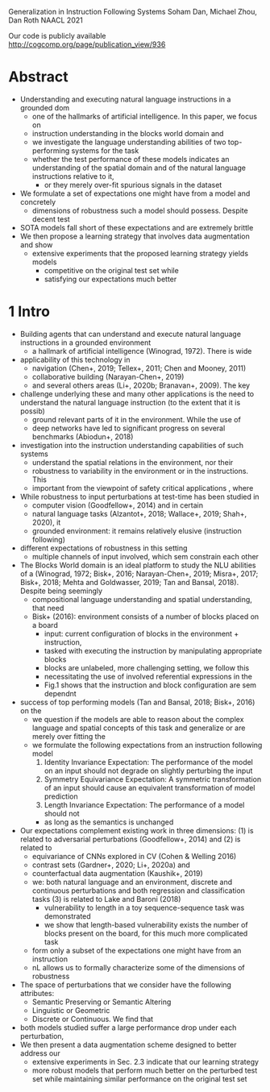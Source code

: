 Generalization in Instruction Following Systems
Soham Dan, Michael Zhou, Dan Roth
NAACL 2021

Our code is publicly available http://cogcomp.org/page/publication_view/936

# Abstract

* Understanding and executing natural language instructions in a grounded dom
  * one of the hallmarks of artificial intelligence. In this paper, we focus on
  * instruction understanding in the blocks world domain and
  * we investigate the language understanding abilities of two top-performing
    systems for the task
  * whether the test performance of these models indicates an understanding of
    the spatial domain and of the natural language instructions relative to it,
    * or they merely over-fit spurious signals in the dataset
* We formulate a set of expectations one might have from a model and concretely
  * dimensions of robustness such a model should possess. Despite decent test
* SOTA models fall short of these expectations and are extremely brittle
* We then propose a learning strategy that involves data augmentation and show
  * extensive experiments that the proposed learning strategy yields models
    * competitive on the original test set while
    * satisfying our expectations much better

# 1 Intro

* Building agents that can understand and execute natural language instructions
  in a grounded environment
  * a hallmark of artificial intelligence (Winograd, 1972). There is wide
* applicability of this technology in
  * navigation (Chen+, 2019; Tellex+, 2011; Chen and Mooney, 2011)
  * collaborative building (Narayan-Chen+, 2019)
  * and several others areas (Li+, 2020b; Branavan+, 2009). The key
* challenge underlying these and many other applications is the need to
  understand the natural language instruction (to the extent that it is possib)
  * ground relevant parts of it in the environment. While the use of
  * deep networks have led to significant progress on several benchmarks
    (Abiodun+, 2018)
* investigation into the instruction understanding capabilities of such systems
  * understand the spatial relations in the environment, nor their
  * robustness to variability in the environment or in the instructions. This
  * important from the viewpoint of safety critical applications , where
* While robustness to input perturbations at test-time has been studied in
  * computer vision (Goodfellow+, 2014) and in certain
  * natural language tasks (Alzantot+, 2018; Wallace+, 2019; Shah+, 2020), it
  * grounded environment: it remains relatively elusive (instruction following)
* different expectations of robustness in this setting
  * multiple channels of input involved, which sem constrain each other
* The Blocks World domain is an ideal platform to study the NLU abilities of a
  (Winograd, 1972; Bisk+, 2016; Narayan-Chen+, 2019; Misra+, 2017; Bisk+, 2018;
  Mehta and Goldwasser, 2019; Tan and Bansal, 2018).  Despite being seemingly
  * compositional language understanding and spatial understanding, that need
  * Bisk+ (2016): environment consists of a number of blocks placed on a board
    * input: current configuration of blocks in the environment + instruction,
    * tasked with executing the instruction by manipulating appropriate blocks
    * blocks are unlabeled, more challenging setting, we follow this
    * necessitating the use of involved referential expressions in the
    * Fig.1 shows that the instruction and block configuration are sem dependnt
* success of top performing models (Tan and Bansal, 2018; Bisk+, 2016) on the
  * we question if the models are able to reason about the complex language and
    spatial concepts of this task and generalize or are merely over fitting the
  * we formulate the following expectations from an instruction following model
    1. Identity Invariance Expectation: The performance of the model on an
    input should not degrade on slightly perturbing the input
    2. Symmetry Equivariance Expectation: A symmetric transformation of an
    input should cause an equivalent transformation of model prediction
    3. Length Invariance Expectation: The performance of a model should not
      * as long as the semantics is unchanged
* Our expectations complement existing work in three dimensions: (1) is related
  to adversarial perturbations (Goodfellow+, 2014) and (2) is related to
    * equivariance of CNNs explored in CV (Cohen & Welling 2016)
    * contrast sets (Gardner+, 2020; Li+, 2020a) and
    * counterfactual data augmentation (Kaushik+, 2019)
  * we: both natural language and an environment, discrete and continuous
    perturbations and both regression and classification tasks (3) is related
    to Lake and Baroni (2018)
    * vulnerability to length in a toy sequence-sequence task was demonstrated
    * we show that length-based vulnerability exists the number of blocks
      present on the board, for this much more complicated task
  * form only a subset of the expectations one might have from an instruction
  * nL allows us to formally characterize some of the dimensions of robustness
* The space of perturbations that we consider have the following attributes:
  * Semantic Preserving or Semantic Altering
  * Linguistic or Geometric
  * Discrete or Continuous. We find that
* both models studied suffer a large performance drop under each perturbation,
* We then present a data augmentation scheme designed to better address our
  * extensive experiments in Sec. 2.3 indicate that our learning strategy
  * more robust models that perform much better on the perturbed test set while
    maintaining similar performance on the original test set
